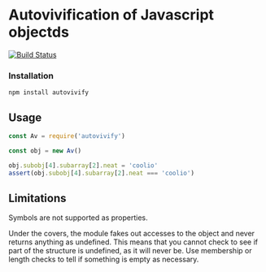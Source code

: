 # Autovivification of Javascript objectds

[![Build Status](https://travis-ci.org/allenluce/node-autovivify.svg?branch=master)](https://travis-ci.org/allenluce/node-autovivify)

### Installation

    npm install autovivify

## Usage

```javascript
const Av = require('autovivify')

const obj = new Av()

obj.subobj[4].subarray[2].neat = 'coolio'
assert(obj.subobj[4].subarray[2].neat === 'coolio')

```

## Limitations

Symbols are not supported as properties.

Under the covers, the module fakes out accesses to the object and
never returns anything as undefined.  This means that you cannot check
to see if part of the structure is undefined, as it will never be.
Use membership or length checks to tell if something is empty as
necessary.
